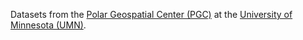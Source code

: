 Datasets from the [Polar Geospatial Center (PGC)](https://www.pgc.umn.edu/)
at the [University of Minnesota (UMN)](https://umn.edu/).
